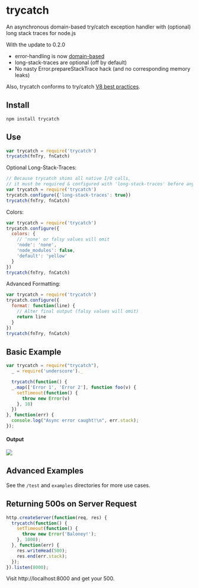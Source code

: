 trycatch
=======

An asynchronous domain-based try/catch exception handler with (optional) long stack traces for node.js

With the update to 0.2.0
* error-handling is now [domain-based](http://nodejs.org/api/domain.html)
* long-stack-traces are optional (off by default)
* No nasty Error.prepareStackTrace hack (and no corresponding memory leaks)

Also, trycatch conforms to try/catch [V8 best practices](https://github.com/joyent/node/wiki/Best-practices-and-gotchas-with-v8).



Install
-------

	npm install trycatch

Use
---

```javascript
var trycatch = require('trycatch')
trycatch(fnTry, fnCatch)
```

Optional Long-Stack-Traces:
```javascript
// Because trycatch shims all native I/O calls,
// it must be required & configured with 'long-stack-traces' before any other modules.
var trycatch = require('trycatch')
trycatch.configure({'long-stack-traces': true})
trycatch(fnTry, fnCatch)
```

Colors:
```javascript
var trycatch = require('trycatch')
trycatch.configure({
  colors: {
    // 'none' or falsy values will omit
    'node': 'none',
    'node_modules': false,
    'default': 'yellow'
  }
})
trycatch(fnTry, fnCatch)
```

Advanced Formatting:
```javascript
var trycatch = require('trycatch')
trycatch.configure({
  format: function(line) {
    // Alter final output (falsy values will omit)
    return line
  }
})
trycatch(fnTry, fnCatch)
```

Basic Example
-------------

```javascript
var trycatch = require("trycatch"),
  _ = require('underscore')._

  trycatch(function() {
  _.map(['Error 1', 'Error 2'], function foo(v) {
    setTimeout(function() {
      throw new Error(v)
    }, 10)
  })
}, function(err) {
  console.log("Async error caught!\n", err.stack);
});
``` 

#### Output

![](https://raw.github.com/CrabDude/trycatch/master/screenshot.png)


Advanced Examples
-------------
See the `/test` and `examples` directories for more use cases.


Returning 500s on Server Request
--------------------------------

```javascript
http.createServer(function(req, res) {
  trycatch(function() {
    setTimeout(function() {
      throw new Error('Baloney!');
    }, 1000);
  }, function(err) {
    res.writeHead(500);
    res.end(err.stack);
  });
}).listen(8000);
```

Visit http://localhost:8000 and get your 500.
